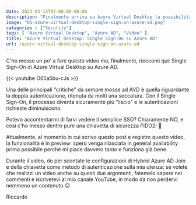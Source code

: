 ```yaml
---
date: 2023-03-15T07:00:00-00:00
description: "Finalmente arriva su Azure Virtual Desktop la possibilità di fare Single Sign-On su Azure AD. In questo video vedremo come, usando persino una chiavetta di sicurezza FIDO2."
image: "01-azure-virtual-desktop-single-sign-on-azure-ad.png"
categories : ["Security"]
tags: [ "Azure Virtual Desktop", "Azure AD", "Video" ]
title: "Azure Virtual Desktop: Single Sign-On su Azure AD"
url: /azure-virtual-desktop-single-sign-on-azure-ad
---
```

C'ho messo un po' a fare questo video ma, finalmente, rieccomi qui: Single Sign-On di Azure Virtual Desktop su Azure AD.

{{< youtube O65a5bu-cJs >}}

Una delle principali "critiche" da sempre mosse ad AVD è quella riguardante la doppia autenticazione, ritenuta da molti una seccatura. Con il Single Sign-On, il processo diventa sicuramente più "liscio" e le autenticazioni richieste diminuiscono.

Potevo accontentarmi di farvi vedere il semplice SSO?
Chiaramente NO, e così c'ho messo dentro pure una chiavetta di sicurezza FIDO2! 🤣

Attualmente, al momento in cui scrivo questo post e registro questo video, la funzionalità è in preview: spero venga rilasciata in general availability prima possibile perché mi piace davvero tanto e funziona già bene.

Durante il video, do per scontate le configurazioni di Hybrid Azure AD Join e della chiavetta come metodo di autenticazione sulla mia utenza: se volete che realizzi un video anche su questi due argomenti, fatemelo sapere nei commenti e iscrivetevi al mio canale YouTube, in modo da non perdervi nemmeno un contenuto 😉

Riccardo
